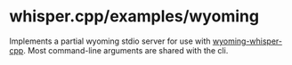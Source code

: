 # whisper.cpp/examples/wyoming

Implements a partial wyoming stdio server for use with [wyoming-whisper-cpp](https://github.com/rhasspy/wyoming-whisper-cpp). Most command-line arguments are shared with the cli.